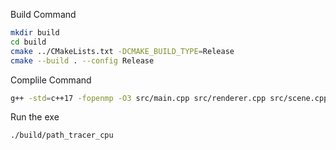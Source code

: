Build Command
```bash
mkdir build
cd build
cmake ../CMakeLists.txt -DCMAKE_BUILD_TYPE=Release
cmake --build . --config Release
```

Complile Command
```bash
g++ -std=c++17 -fopenmp -O3 src/main.cpp src/renderer.cpp src/scene.cpp -I include -I external -I external/glm -o build/path_tracer_cpu
```

Run the exe
```bash
./build/path_tracer_cpu
```